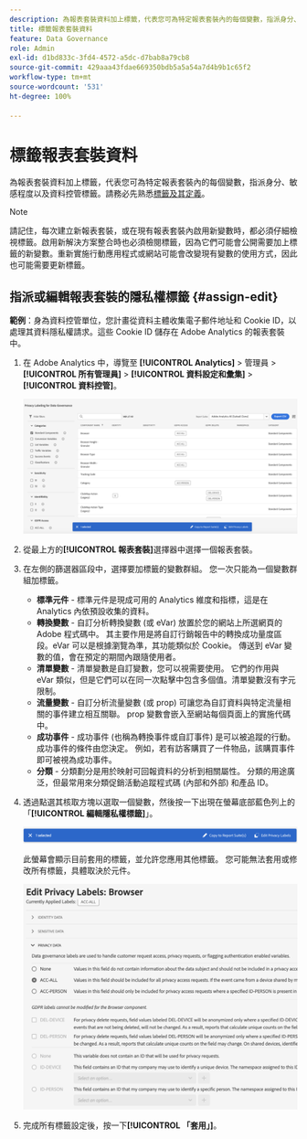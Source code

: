 ```yaml
---
description: 為報表套裝資料加上標籤，代表您可為特定報表套裝內的每個變數，指派身分、敏感程度以及資料控管標籤。
title: 標籤報表套裝資料
feature: Data Governance
role: Admin
exl-id: d1bd833c-3fd4-4572-a5dc-d7bab8a79cb8
source-git-commit: 429aaa43fdae669350bdb5a5a54a7d4b9b1c65f2
workflow-type: tm+mt
source-wordcount: '531'
ht-degree: 100%

---
```


# 標籤報表套裝資料

為報表套裝資料加上標籤，代表您可為特定報表套裝內的每個變數，指派身分、敏感程度以及資料控管標籤。請務必先熟悉[標籤及其定義](/help/admin/admin/c-data-governance/data-labeling/gdpr-labels.md)。

>[!NOTE]
>
>請記住，每次建立新報表套裝，或在現有報表套裝內啟用新變數時，都必須仔細檢視標籤。啟用新解決方案整合時也必須檢閱標籤，因為它們可能會公開需要加上標籤的新變數。重新實施行動應用程式或網站可能會改變現有變數的使用方式，因此也可能需要更新標籤。

## 指派或編輯報表套裝的隱私權標籤 {#assign-edit}

**範例**：身為資料控管單位，您計畫從資料主體收集電子郵件地址和 Cookie ID，以處理其資料隱私權請求。這些 Cookie ID 儲存在 Adobe Analytics 的報表套裝中。

1. 在 Adobe Analytics 中，導覽至 **[!UICONTROL Analytics]** > 管理員 > **[!UICONTROL 所有管理員]** > **[!UICONTROL 資料設定和彙集]** > **[!UICONTROL 資料控管]**。

   ![加上隱私標籤](assets/privacy_rs_settings.png)

1. 從最上方的&#x200B;**[!UICONTROL 報表套裝]**&#x200B;選擇器中選擇一個報表套裝。

1. 在左側的篩選器區段中，選擇要加標籤的變數群組。 您一次只能為一個變數群組加標籤。

   * **標準元件** - 標準元件是現成可用的 Analytics 維度和指標，這是在 Analytics 內依預設收集的資料。
   * **轉換變數** - 自訂分析轉換變數 (或 eVar) 放置於您的網站上所選網頁的 Adobe 程式碼中。 其主要作用是將自訂行銷報告中的轉換成功量度區段。eVar 可以是根據瀏覽為準，其功能類似於 Cookie。 傳送到 eVar 變數的值，會在預定的期間內跟隨使用者。
   * **清單變數** - 清單變數是自訂變數，您可以視需要使用。 它們的作用與 eVar 類似，但是它們可以在同一次點擊中包含多個值。清單變數沒有字元限制。
   * **流量變數** - 自訂分析流量變數 (或 prop) 可讓您為自訂資料與特定流量相關的事件建立相互關聯。 prop 變數會嵌入至網站每個頁面上的實施代碼中。
   * **成功事件** - 成功事件 (也稱為轉換事件或自訂事件) 是可以被追蹤的行動。 成功事件的條件由您決定。 例如，若有訪客購買了一件物品，該購買事件即可被視為成功事件。
   * **分類** - 分類劃分是用於映射可回報資料的分析到相關屬性。 分類的用途廣泛，但最常用來分類促銷活動追蹤程式碼 (內部和外部) 和產品 ID。

1. 透過點選其核取方塊以選取一個變數，然後按一下出現在螢幕底部藍色列上的「**[!UICONTROL 編輯隱私權標籤]**」。

   ![編輯](assets/edit-label.png)

   此螢幕會顯示目前套用的標籤，並允許您應用其他標籤。 您可能無法套用或修改所有標籤，具體取決於元件。

   ![套用的標籤](assets/edit-labels2.png)

1. 完成所有標籤設定後，按一下&#x200B;**[!UICONTROL 「套用」]**。

